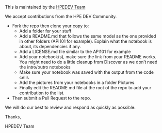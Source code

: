 This is maintained by the [HPEDEV Team](https://hpedev.io)

We accept contributions from the HPE DEV Community. 

-	Fork the repo then clone your copy to:
    -	Add a folder for your stuff
    -	Add a README.md that follows the same model as the one provided in other folders (API101 for example). Explain what the notebook is about, its dependencies if any.
    -	Add a LICENSE.md file similar to the API101 for example
    -	Add your notebook(s), make sure the link from your README works. You might need to do a little cleanup from Discover as we don’t need the intro/outro notebooks
    -   Make sure your notebook was saved with the output from the code cells
    -	Add the pictures from your notebooks in a folder Pictures
    -	Finally edit the README.md file at the root of the repo to add your contribution to the list. 
-	Then submit a Pull Request to the repo.

We will do our best to review and respond as quickly as possible.

Thanks,

HPEDEV Team
